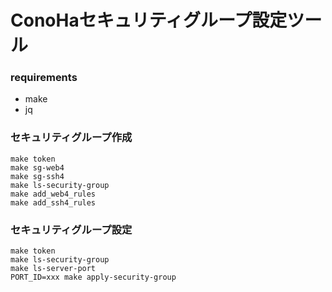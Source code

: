 # ConoHaセキュリティグループ設定ツール

### requirements

- make
- jq

### セキュリティグループ作成

```
make token
make sg-web4
make sg-ssh4
make ls-security-group
make add_web4_rules
make add_ssh4_rules
```

### セキュリティグループ設定

```
make token
make ls-security-group
make ls-server-port
PORT_ID=xxx make apply-security-group
```